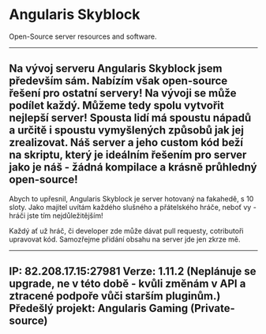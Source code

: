 # Angularis Skyblock
Open-Source server resources and software.

------------------------------------------
Na vývoj serveru Angularis Skyblock jsem především sám. Nabízím však open-source řešení pro ostatní servery!
Na vývoji se může podílet každý. Můžeme tedy spolu vytvořit nejlepší server! Spousta lidí má spoustu nápadů a určitě i spoustu vymyšlených způsobů jak jej zrealizovat. Náš server a jeho custom kód beží na skriptu, který je ideálním řešením pro server jako je náš - žádná kompilace a krásně průhledný open-source!
------------------------------------------

Abych to upřesnil, Angularis Skyblock je server hotovaný na fakahedě, s 10 sloty. Jako majitel uvítám každého slušného a přátelského hráče, neboť vy - hráči jste tím nejdůležitějším!

Každý ať už hráč, či developer zde může dávat pull requesty, cotributoři upravovat kód. Samozřejme přidání obsahu na server jde jen zkrze mě. 

------------------------------------------
IP: 82.208.17.15:27981
Verze: 1.11.2 (Neplánuje se upgrade, ne v této době - kvůli změnám v API a ztracené podpoře vůči starším pluginům.)
Předešlý projekt: Angularis Gaming (Private-source)
------------------------------------------
